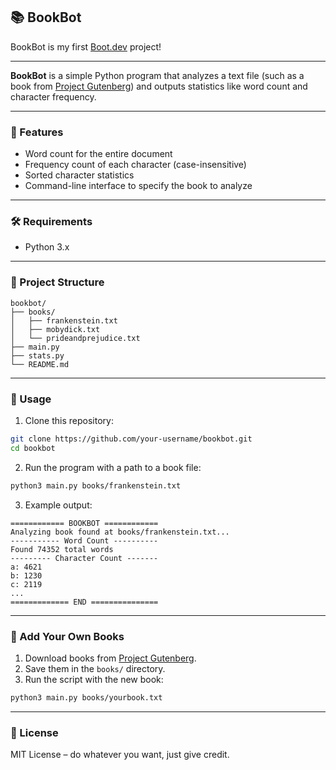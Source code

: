 ## 📚 BookBot

BookBot is my first [Boot.dev](https://www.boot.dev) project!

---

**BookBot** is a simple Python program that analyzes a text file (such as a book from [Project Gutenberg](https://www.gutenberg.org/)) and outputs statistics like word count and character frequency.

---

### 🚀 Features

* Word count for the entire document
* Frequency count of each character (case-insensitive)
* Sorted character statistics
* Command-line interface to specify the book to analyze

---

### 🛠 Requirements

* Python 3.x

---

### 📂 Project Structure

```
bookbot/
├── books/
│   ├── frankenstein.txt
│   ├── mobydick.txt
│   └── prideandprejudice.txt
├── main.py
├── stats.py
└── README.md
```

---

### 🧠 Usage

1. Clone this repository:

```bash
git clone https://github.com/your-username/bookbot.git
cd bookbot
```

2. Run the program with a path to a book file:

```bash
python3 main.py books/frankenstein.txt
```

3. Example output:

```
============ BOOKBOT ============
Analyzing book found at books/frankenstein.txt...
----------- Word Count ----------
Found 74352 total words
--------- Character Count -------
a: 4621
b: 1230
c: 2119
...
============= END ===============
```

---

### 📝 Add Your Own Books

1. Download books from [Project Gutenberg](https://www.gutenberg.org/).
2. Save them in the `books/` directory.
3. Run the script with the new book:

```bash
python3 main.py books/yourbook.txt
```

---

### 📄 License

MIT License – do whatever you want, just give credit.

